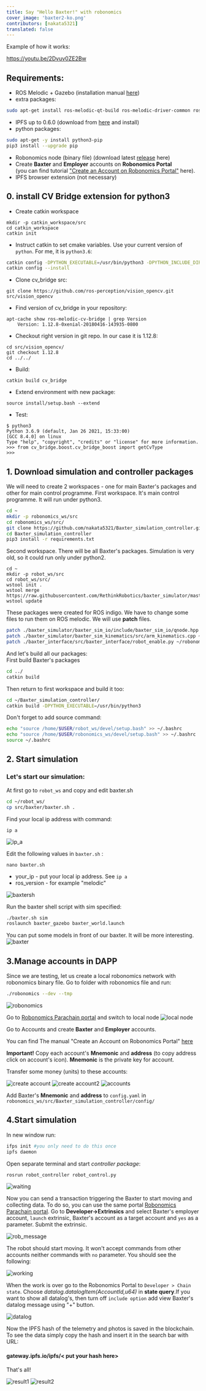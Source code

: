 ```yaml
---
title: Say "Hello Baxter!" with robonomics
cover_image: 'baxter2-ko.png' 
contributors: [nakata5321]
translated: false
---
```

Example of how it works:

https://youtu.be/2Dvuv0ZE2Bw


## Requirements:

 - ROS Melodic + Gazebo (installation manual [here][db2])  
 - extra packages:
```sh
sudo apt-get install ros-melodic-qt-build ros-melodic-driver-common ros-melodic-gazebo-ros-control ros-melodic-gazebo-ros-pkgs ros-melodic-ros-control ros-melodic-control-toolbox ros-melodic-realtime-tools ros-melodic-ros-controllers ros-melodic-xacro python-wstool ros-melodic-tf-conversions ros-melodic-kdl-parser python-wstool python-catkin-tools qt4-default
```
- IPFS up to 0.6.0 (download from [here][db3] and install)
- python packages:
```sh
sudo apt-get -y install python3-pip
pip3 install --upgrade pip
```
 - Robonomics node (binary file) (download latest [release][db4] here)
 - Create __Baxter__ and __Employer__ accounts  on **Robonomics Portal**  
 (you can find tutorial ["Create an Account on Robonomics Portal"][db8] here).
 - IPFS browser extension (not necessary)

## 0. install CV Bridge extension for python3

 - Create catkin workspace
```shell
mkdir -p catkin_workspace/src
cd catkin_workspace
catkin init
```

 - Instruct catkin to set cmake variables. Use your current version of `python`. For me, it is `python3.6`:
```sh
catkin config -DPYTHON_EXECUTABLE=/usr/bin/python3 -DPYTHON_INCLUDE_DIR=/usr/include/python3.6m -DPYTHON_LIBRARY=/usr/lib/x86_64-linux-gnu/libpython3.6m.so
catkin config --install
```

 - Clone cv_bridge src:
```shell
git clone https://github.com/ros-perception/vision_opencv.git src/vision_opencv
```

 - Find version of cv_bridge in your repository:
```shell
apt-cache show ros-melodic-cv-bridge | grep Version
    Version: 1.12.8-0xenial-20180416-143935-0800
```

 - Checkout right version in git repo. In our case it is 1.12.8:
```shell
cd src/vision_opencv/
git checkout 1.12.8
cd ../../
```

 - Build:
```shell
catkin build cv_bridge
```

 - Extend environment with new package:

```shell
source install/setup.bash --extend
``` 
 - Test:
```shell
$ python3
Python 3.6.9 (default, Jan 26 2021, 15:33:00) 
[GCC 8.4.0] on linux
Type "help", "copyright", "credits" or "license" for more information.
>>> from cv_bridge.boost.cv_bridge_boost import getCvType
>>>
```

## 1. Download simulation and controller packages
We will need to create 2 workspaces - one for main Baxter's packages and other for main control programme.
First workspace. It's main control programme. It will run under python3.

```sh
cd ~
mkdir -p robonomics_ws/src
cd robonomics_ws/src/
git clone https://github.com/nakata5321/Baxter_simulation_controller.git
cd Baxter_simulation_controller
pip3 install -r requirements.txt
```
Second workspace. There will be all Baxter's packages. Simulation is very old, so it could run only under python2.
```shell
cd ~
mkdir -p robot_ws/src
cd robot_ws/src/
wstool init .
wstool merge https://raw.githubusercontent.com/RethinkRobotics/baxter_simulator/master/baxter_simulator.rosinstall
wstool update
```
These packages were created for ROS indigo. We have to change some files to run them on ROS melodic.
We will use **patch** files.
```sh
patch ./baxter_simulator/baxter_sim_io/include/baxter_sim_io/qnode.hpp ~/robonomics_ws/src/Baxter_simulation_controller/patch/qnode_patch
patch ./baxter_simulator/baxter_sim_kinematics/src/arm_kinematics.cpp ~/robonomics_ws/src/Baxter_simulation_controller/patch/arm_patch
patch ./baxter_interface/src/baxter_interface/robot_enable.py ~/robonomics_ws/src/Baxter_simulation_controller/patch/interface_patch
```
And let's build  all our packages:  
First build Baxter's packages
```sh
cd ../
catkin build
```
Then return to first workspace and build it too:
```sh
cd ~/Baxter_simulation_controller/
catkin build -DPYTHON_EXECUTABLE=/usr/bin/python3
```
Don't forget to add source command:

```sh
echo "source /home/$USER/robot_ws/devel/setup.bash" >> ~/.bashrc
echo "source /home/$USER/robonomics_ws/devel/setup.bash" >> ~/.bashrc
source ~/.bashrc
```  


## 2. Start simulation
### Let's start our simulation:
At first go to `robot_ws` and copy and edit baxter.sh
```sh
cd ~/robot_ws/
cp src/baxter/baxter.sh .
```
Find your local ip address with command:
```
ip a
```
![ip_a][im14]

Edit the following values in `baxter.sh` :
```
nano baxter.sh
```

- your_ip - put your local ip address. See `ip a`
- ros_version - for example "melodic"

![baxtersh][im15]

Run the baxter shell script with sim specified:
```sh
./baxter.sh sim
roslaunch baxter_gazebo baxter_world.launch
```
You can put some models in front of our baxter. It will be more interesting.
![baxter][im2]

## 3.Manage accounts in DAPP

Since we are testing, let us create a local robonomics network with robonomics binary file. Go to folder with robonomics file and run:
```sh
./robonomics --dev --tmp
```
![robonomics][im3]

Go to [Robonomics Parachain portal][db5] and switch to local node
![local node][im4]

Go to Accounts and create __Baxter__ and __Employer__ accounts.

You can find The manual "Create an Account on Robonomics Portal" [here][db8]

__Important!__ Copy each account's **Mnemonic** and **address** (to copy address click on account's icon). **Mnemonic** is the private key for account.

Transfer some money (units) to these accounts:

![create account][im5]
![create account2][im16]
![accounts][im6]

Add Baxter's **Mnemonic** and **address** to `config.yaml` in `robonomics_ws/src/Baxter_simulation_controller/config/`

## 4.Start simulation

In new window run:
```sh
ifps init #you only need to do this once
ipfs daemon
```
Open separate terminal and start *controller package*:
```sh
rosrun robot_controller robot_control.py
```
![waiting][im7]

Now you can send a transaction triggering the Baxter to start moving and collecting data. To do so, you can use the same portal [Robonomics Parachain portal][db5]. Go to **Developer->Extrinsics** and select Baxter's employer account, `launch` extrinsic, Baxter's account as a target account and `yes` as a parameter. Submit the extrinsic.


![rob_message][im8]

The robot should start moving. It won't accept commands from other accounts neither commands with `no` parameter.
You should see the following:

![working][im9]

When the work is over go to the Robonomics Portal to `Developer > Chain state`. Choose *datalog.datalogItem(AccountId,u64)* in **state query**.If you want to show all datalog's, then turn off `include option` add view Baxter's datalog message using "+" button.

![datalog][im10]

Now the IPFS hash of the telemetry and photos is saved in the blockchain. To see the data simply copy the hash and insert it in the search bar with URL:  
#### gateway.ipfs.io/ipfs/< put your hash here>



That's all!

![result1][im12]
![result2][im13]


[db2]: <http://wiki.ros.org/melodic/Installation>
[db3]: <https://dist.ipfs.io/go-ipfs/v0.6.0/go-ipfs_v0.6.0_linux-386.tar.gz>
[db4]: <https://github.com/airalab/robonomics/releases>
[im1]: <../images/baxter_demo/empty_world.jpg>
[im2]: <../images/baxter_demo/baxter_simulation.jpg>
[im3]: <../images/baxter_demo/robonomics.jpg>
[db5]: <https://polkadot.js.org/apps/?rpc=wss%3A%2F%2Fkusama.rpc.robonomics.network%2F#/>
[im4]: <../images/baxter_demo/local_node.jpg>
[im5]: <../images/baxter_demo/create_account.jpg>
[im6]: <../images/baxter_demo/accounts.jpg>
[im7]: <../images/baxter_demo/waiting.jpg>
[db6]: <https://wiki.robonomics.network/docs/rio-overview/>
[im8]: <../images/baxter_demo/rob_message.jpg>
[im9]: <../images/baxter_demo/working.jpg>
[im10]: <../images/baxter_demo/datalog.jpg>
[im11]: <../images/baxter_demo/ipfs.jpg>
[im12]: <../images/baxter_demo/result1.jpg>
[im13]: <../images/baxter_demo/result2.jpg>
[im14]: <../images/baxter_demo/ip_a.png>
[im15]: <../images/baxter_demo/baxter_sh.jpg>
[im16]: <../images/baxter_demo/create_account2.jpg>
[db8]: <https://wiki.robonomics.network/docs/create-account-in-dapp/>